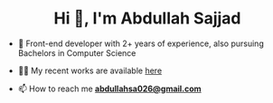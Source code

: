 <!--
### Hi there 👋
**Abdullah-Sajjad026/Abdullah-Sajjad026** is a ✨ _special_ ✨ repository because its `README.md` (this file) appears on your GitHub profile.

Here are some ideas to get you started:

- 🔭 I’m currently working on ...
- 🌱 I’m currently learning ...
- 👯 I’m looking to collaborate on ...
- 🤔 I’m looking for help with ...
- 💬 Ask me about ...
- 📫 How to reach me: ...
- 😄 Pronouns: ...
- ⚡ Fun fact: ...
-->
<h1 align="center">Hi 👋, I'm Abdullah Sajjad</h1>


- 🌱 Front-end developer with 2+ years of experience, also pursuing Bachelors in Computer Science

- 👨‍💻 My recent works are available [here](https://www.abdullahsajjad.me)

- 📫 How to reach me **abdullahsa026@gmail.com**








<br>

